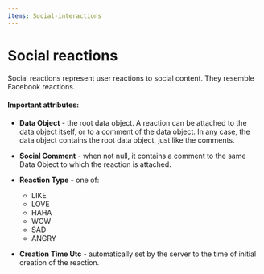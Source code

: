 ```yaml
---
items: Social-interactions
---
```


# Social reactions

Social reactions represent user reactions to social content. They resemble Facebook reactions.

#### Important attributes:

- **Data Object** - the root data object. A reaction can be attached to the data object itself, or to a comment of the data object. In any case, the data object contains the root data object, just like the comments.

- **Social Comment** - when not null, it contains a comment to the same Data Object to which the reaction is attached.

- **Reaction Type** - one of:

    - LIKE
    - LOVE
    - HAHA
    - WOW
    - SAD
    - ANGRY
    
- **Creation Time Utc** - automatically set by the server to the time of initial creation of the reaction.
